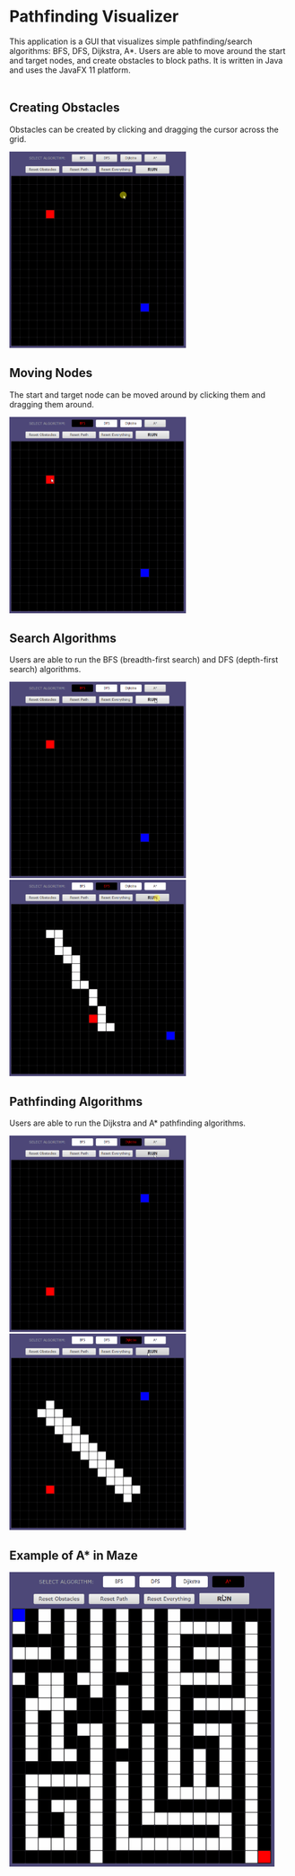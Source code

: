 # Pathfinding Visualizer
This application is a GUI that visualizes simple pathfinding/search algorithms: BFS, DFS, Dijkstra, A*. Users are able to move around the start and target nodes, and create obstacles to block paths. It is written in Java and uses the JavaFX 11 platform.
<br />
<br />

## Creating Obstacles
Obstacles can be created by clicking and dragging the cursor across the grid.

<img src="src/PathfindingVisualizerFX/demonstration/obstacle.gif" width="315" height="350" alt="Creating obstacles" />
<br />

## Moving Nodes
The start and target node can be moved around by clicking them and dragging them around.

<img src="src/PathfindingVisualizerFX/demonstration/moveNode.gif" width="315" height="350" alt="Moving nodes" />
<br />

## Search Algorithms
Users are able to run the BFS (breadth-first search) and DFS (depth-first search) algorithms.

<img src="src/PathfindingVisualizerFX/demonstration/search.gif" width="315" height="350" alt="Search algorithms" />
<img src="src/PathfindingVisualizerFX/demonstration/searchBlocked.gif" width="315" height="350" alt="Search algorithms with obstacles" />
<br />

## Pathfinding Algorithms
Users are able to run the Dijkstra and A* pathfinding algorithms.

<img src="src/PathfindingVisualizerFX/demonstration/pathfinding.gif" width="315" height="350" alt="Pathfinding algorithms" />
<img src="src/PathfindingVisualizerFX/demonstration/pathfindingBlocked.gif" width="315" height="350" alt="Pathfinding algorithms with obstacles" />
<br />

## Example of A* in Maze

<img src="src/PathfindingVisualizerFX/demonstration/aStar.gif" width="472.5" height="525" alt="Pathfinding algorithms with obstacles" />
